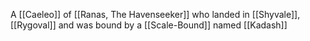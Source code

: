 A [[Caeleo]] of [[Ranas, The Havenseeker]] who landed in [[Shyvale]], [[Rygoval]] and was bound by a [[Scale-Bound]] named [[Kadash]]